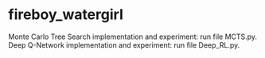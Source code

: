 # fireboy_watergirl

Monte Carlo Tree Search implementation and experiment: run file MCTS.py.
Deep Q-Network implementation and experiment: run file Deep_RL.py.